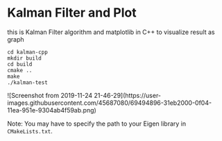 Kalman Filter and Plot
=============
this is Kalman Filter algorithm and matplotlib in C++ to visualize result as graph

    cd kalman-cpp
    mkdir build
    cd build
    cmake ..
    make
    ./kalman-test
    
<result>    
    ![Screenshot from 2019-11-24 21-46-29](https://user-images.githubusercontent.com/45687080/69494896-31eb2000-0f04-11ea-951e-9304ab4f59ab.png)

Note: You may have to specify the path to your Eigen library in
`CMakeLists.txt`.
